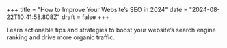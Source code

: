 +++
title = "How to Improve Your Website’s SEO in 2024"
date = "2024-08-22T10:41:58.808Z"
draft = false
+++

  Learn actionable tips and strategies to boost your website’s search engine ranking and drive more organic traffic.
        